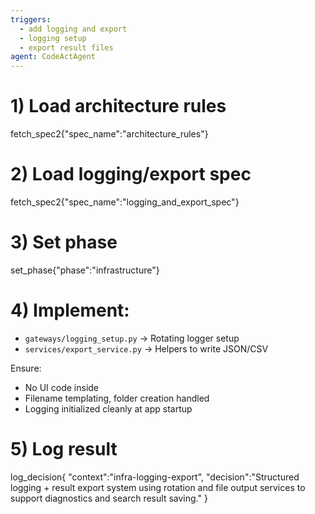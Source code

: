 ```yaml
---
triggers:
  - add logging and export
  - logging setup
  - export result files
agent: CodeActAgent
---
```


# 1) Load architecture rules
fetch_spec2{"spec_name":"architecture_rules"}

# 2) Load logging/export spec
fetch_spec2{"spec_name":"logging_and_export_spec"}

# 3) Set phase
set_phase{"phase":"infrastructure"}

# 4) Implement:
- `gateways/logging_setup.py` → Rotating logger setup
- `services/export_service.py` → Helpers to write JSON/CSV

Ensure:
- No UI code inside
- Filename templating, folder creation handled
- Logging initialized cleanly at app startup

# 5) Log result
log_decision{
  "context":"infra-logging-export",
  "decision":"Structured logging + result export system using rotation and file output services to support diagnostics and search result saving."
}
